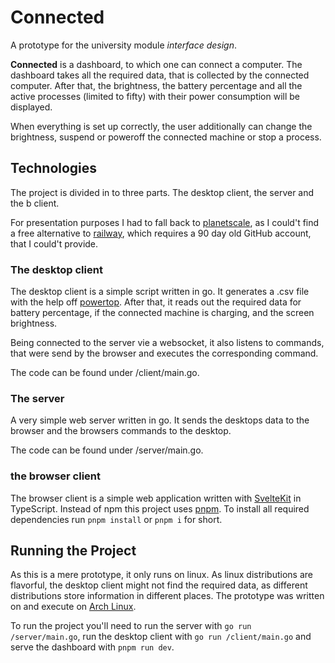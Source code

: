 # Connected

A prototype for the university module _interface design_.

**Connected** is a dashboard, to which one can connect a computer. The dashboard takes all the required data, that is collected by the connected computer. After that, the brightness, the battery percentage and all the active processes (limited to fifty) with their power consumption will be displayed.

When everything is set up correctly, the user additionally can change the brightness, suspend or poweroff the connected machine or stop a process.

## Technologies

The project is divided in to three parts. The desktop client, the server and the b client.

For presentation purposes I had to fall back to [planetscale](https://www.planetscale.com), as I could't find a free alternative to [railway](https://railway.app/), which requires a 90 day old GitHub account, that I could't provide.

### The desktop client

The desktop client is a simple script written in go. It generates a .csv file with the help off [powertop](https://github.com/fenrus75/powertop). After that, it reads out the required data for battery percentage, if the connected machine is charging, and the screen brightness.

Being connected to the server vie a websocket, it also listens to commands, that were send by the browser and executes the corresponding command.

The code can be found under /client/main.go.

### The server

A very simple web server written in go. It sends the desktops data to the browser and the browsers commands to the desktop.

The code can be found under /server/main.go.

### the browser client

The browser client is a simple web application written with [SvelteKit](https://kit.svelte.dev/) in TypeScript. Instead of npm this project uses [pnpm](https://pnpm.io/). To install all required dependencies run `pnpm install` or `pnpm i` for short.

## Running the Project

As this is a mere prototype, it only runs on linux. As linux distributions are flavorful, the desktop client might not find the required data, as different distributions store information in different places. The prototype was written on and execute on [Arch Linux](https://archlinux.org/).

To run the project you'll need to run the server with `go run /server/main.go`, run the desktop client with `go run /client/main.go` and serve the dashboard with `pnpm run dev`.
